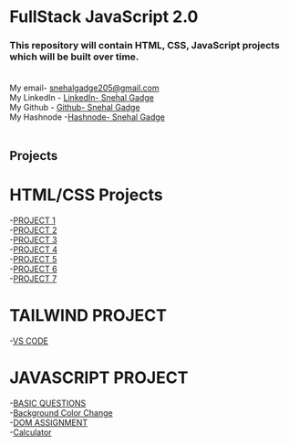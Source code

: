 # FullStack JavaScript 2.0
### This repository will contain HTML, CSS, JavaScript projects which will be built over time. <br> <br>
My email- snehalgadge205@gmail.com <br>
My LinkedIn - [LinkedIn- Snehal Gadge](https://www.linkedin.com/in/snehal-gadge-28a966201/"LinkedIn)<br>
My Github - [Github- Snehal Gadge](https://github.com/snehalgadge "Github")<br>
My Hashnode -[Hashnode- Snehal Gadge](https://hashnode.com/@snehal22 "Hashnode")<br>
<br>

## Projects
# HTML/CSS Projects

-[PROJECT 1](https://github.com/snehalgadge/FSJS-2.0/tree/main/01_HTML%20%26%20CSS%20Project/01%20Project)<br>
-[PROJECT 2](https://github.com/snehalgadge/FSJS-2.0/tree/main/01_HTML%20%26%20CSS%20Project/02%20Project)<br>
-[PROJECT 3](https://github.com/snehalgadge/FSJS-2.0/tree/main/01_HTML%20%26%20CSS%20Project/03%20Project)<br>
-[PROJECT 4](https://github.com/snehalgadge/FSJS-2.0/tree/main/01_HTML%20%26%20CSS%20Project/04%20Project)<br>
-[PROJECT 5](https://github.com/snehalgadge/FSJS-2.0/tree/main/01_HTML%20%26%20CSS%20Project/05%20Project)<br>
-[PROJECT 6](https://github.com/snehalgadge/FSJS-2.0/tree/main/01_HTML%20%26%20CSS%20Project/06%20Project)<br>
-[PROJECT 7](https://github.com/snehalgadge/FSJS-2.0/tree/main/01_HTML%20%26%20CSS%20Project/07%20Project-%20Credit%20Card%20Landing%20Page)<br>


# TAILWIND PROJECT 
-[VS CODE](https://github.com/snehalgadge/FSJS-2.0/tree/main/02_Tailwind%20CSS%20Project/01_Talwind_vscode)

# JAVASCRIPT PROJECT
-[BASIC QUESTIONS](https://github.com/snehalgadge/FSJS-2.0/tree/main/03_JS_assignment/01_QnA)<br>
-[Background Color Change](https://github.com/snehalgadge/FSJS-2.0/tree/main/03_JS_assignment/02_bgChange)<br>
-[DOM ASSIGNMENT](https://github.com/snehalgadge/FSJS-2.0/tree/main/03_JS_assignment/03_Dom)<br>
-[Calculator](https://github.com/snehalgadge/FSJS-2.0/tree/main/03_JS_assignment/04_Calculator)